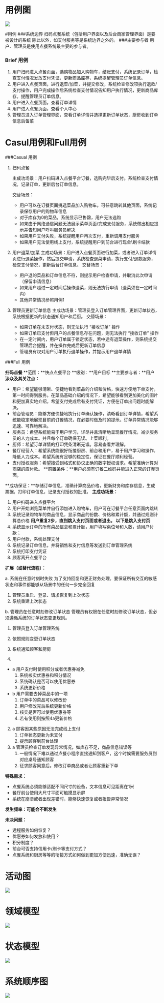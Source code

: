 ﻿<style type="text/css">
.img {
width: 150%;
}

</style>

# 用例图
<a name="usecasediagram"></a>
![](./../uml_images/uml_use_case.png)

#用例
<a name="usecase"></a>
###系统边界
扫码点餐系统（包括用户界面以及后台商家管理界面）是要被设计的系统
除此以外，如支付服务等是系统边界之外的。
###主要参与者
用户、管理员是使用点餐系统最主要的参与者。
### Brief 用例
1. 用户扫码进入点餐页面，选购物品加入购物车，结账支付，系统记录订单，检查支付情况发放支付凭证，更新商品库存，系统提醒管理员订单信息。
2. 用户进入点餐页面，进行退菜/加菜，并提交修改，系统检查修改项执行退款/支付操作，用户完成操作后系统检查支付情况告知用户执行情况，更新商品库存，提醒管理员订单信息。
3. 用户进入点餐页面，查看订单详情
4. 用户进入点餐页面，查看个人中心
5. 管理员进入订单管理界面，查看订单详情并选择更新订单状态，厨房收到订单信息后备菜

# Casul用例和Full用例
<a name="detailusecase"></a>
###Casual 用例

1. 扫码点餐

   主成功场景：用户扫码进入点餐平台订餐，选购完毕后支付。系统检查支付情况，记录订单，更新后台订单信息。

   交替场景：

   * 用户可以在订餐页面挑选菜品加入购物车，可任意跳转其他页面，系统记录保存用户的购物车信息
   * 对于库存为0的菜品，系统显示已售罄，用户无法选购
   * 如果由于网络通信问题无法展示菜单页面/完成支付服务，系统做出相应提示并告知用户呼叫服务员解决
   * 如果用户支付失败，系统提醒用户再次支付，重新调用支付服务
   * 如果用户无法使用线上支付，系统提醒用户到前台进行现金\刷卡结款

2. 用户退菜/加菜
   主成功场景：用户进入点餐页面进行加菜，或者进入订单详情页进行退菜操作，然后提交申请，系统检查退菜申请，执行支付/退款服务，检查支付情况，更新后台订单信息。
   交替场景：
   * 用户退的菜品和订单信息不符，则提示用户检查申请，并取消此次申请（保留申请信息）
   * 如果用户超过一定时间后操作退菜，则无法执行申请（退菜须在一定时间内）
   * 其他异常情况参照用例1
3. 管理员更新订单信息
   主成功场景：管理员登入订单管理界面，更新订单状态，系统根据更新的状态通知用户和后厨。
   交替场景：
   * 如果订单在未支付状态，则无法执行 “接收订单” 操作
   * 如果订单已支付但用户的点餐信息存在问题，则无法执行 “接收订单” 操作
   * 在一定时间内，用户订单属于锁定状态，若中途有退菜操作，则系统提交管理后台提醒，并在操作完成后更新订单信息
   * 管理员有权对用户订单执行退单操作，并提示用户退单详情

###Full 用例

**扫码点餐**
**范围：**快点点餐平台
**级别：**用户目标
**主要参与者：**用户
**涉众及其关注点：**
- 用户：希望能够清晰、便捷地看到菜品的介绍和价格，快速方便地下单支付，第一时间得到服务。在菜品基础介绍的情况下，希望能够看到更加美化的图片和更加真实地介绍。希望支付完成后有支付凭证，方便在订单出问题时能解决。
- 前台管理员：能够方便快捷地执行订单确认操作，清晰看到订单详情，希望系统能稳定地展现目前的订餐情况，在必要时做及时的提示。订单异常情况能够迅速、可靠地解决。
- 服务员：希望系统能易于用户学习，详尽并且清晰地呈现餐厅情况，减少服务员的人力成本。并且每个订单确保无误。上菜顺利。
- 厨师：希望订单详情的打印凭条清晰无误。容易查看并理解。
- 餐厅经营人：希望系统能很好衔接厨房、前台和用户，易于用户学习和操作，降低人力成本。希望系统有足够的稳定性，保证在餐厅顺利经营。
- 支付授权服务：希望接受到格式和协议正确的数字授权请求。希望准确计算对商店的应付款。
**前置条件：**用户必须有订餐二维码并能进入正常的订餐页面。

**成功保证：**存储订单信息，准确计算商品价格，更新财务和库存信息，生成票据，打印订单信息，记录支付授权的批准。
**主成功场景：**

1. 用户扫码进入点餐平台
2. 用户开始浏览菜单并自行添加进入购物车，用户可在订餐平台任意页面内跳转
3. 系统记录购物车的商品信息，显示商品的份数、价格和累计额，并通过规则计算总价格
  **用户重复2步，直到跳入支付页面或者退出。
  以下是跳入支付页**
4. 系统显示订单的所有菜品信息和累计额，用户填写桌位号和人数，请用户付款；
5. 用户付款，系统处理支付
6. 系统记录订单信息，并将销售和支付信息等发送到订单管理系统
7. 系统打印支付凭证
8. 顾客离开点餐平台

**扩展（或替代流程）：**

a. 系统在任意时刻时失败
  为了支持回复和更正财务处理，要保证所有交互的敏感状态和事件都能够从场景中的任何一步完全回复
1. 管理员重启、登录、请求恢复到上次状态
2. 系统重建上次状态

b. 管理员在任意时刻修改订单状态
  管理员有权限在任意时刻修改订单状态，但必须遵循系统的订单状态变更规则。
1. 管理员登入订单管理系统
2. 依照规则变更订单状态
3. 系统通知顾客和厨房


1. 
  * a 用户支付时使用积分或者优惠券减免
    1. 系统核实优惠券和积分情况
    2. 系统确认是否可以使用优惠券
    3. 系统更新价格
  * b 用户需要去掉菜品中的一项
    1. 订单中的菜品可以修改份
    2. 用户修改完后系统更新价格
    3. 核实是否可以使用优惠券等
    4. 若有使用则按照4a更新价格
2. a 顾客因某些原因无法完成线上支付
    1. 订单状态更新为未支付
    2. 提示顾客到前台处理
3. a 管理员检查订单发现异常情况，如库存不足，商品信息错误等
    1. 一般情况下难以通过点餐小程序直接通知到客户，这个时候需要服务员到对应桌号通知顾客
    2. 征求顾客同意后，修改订单商品或者让顾客重新下单

**特殊需求：**
* 点餐系统必须能够适配不同尺寸的设备，文本信息可见距离在1米
* 餐厅前台使用大尺寸平面可触摸显示屏
* 系统在崩溃或者出现差错时，能够快速恢复或者报告异常情况

**发生频率：可能会不断发生**

**未决问题：**
* 远程服务如何恢复？
* 优惠券如何发放和使用？
* 积分制度？
* 前台可否支持信用卡/刷卡等支付方式？
* 点餐系统和厨房等等的衔接方式如何做到更加方便迅速，准确无误？

# 活动图
<a name="activity"></a>
![](./../uml_images/uml_activity.jpg)

# 领域模型
<a name="domain"></a>
![](./../uml_images/uml_domainModel.jpg)

# 状态模型
<a name="state"></a>
![](./../uml_images/uml_state.jpg)

# 系统顺序图
<a name="systemSequence"></a>
![](./../uml_images/uml_sequence.jpg)
